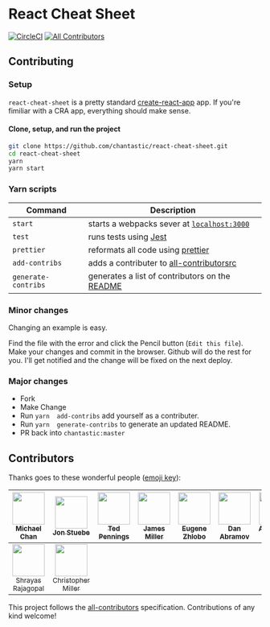 # React Cheat Sheet
[![CircleCI](https://circleci.com/gh/chantastic/react-cheat-sheet.svg?style=svg)](https://circleci.com/gh/chantastic/react-cheat-sheet)
[![All Contributors](https://img.shields.io/badge/all_contributors-9-orange.svg?style=flat-square)](#contributors)

## Contributing

### Setup

`react-cheat-sheet` is a pretty standard [create-react-app](https://github.com/facebookincubator/create-react-app) app. If you're fimiliar with a CRA app, everything should make sense.

#### Clone, setup, and run the project
```bash
git clone https://github.com/chantastic/react-cheat-sheet.git
cd react-cheat-sheet
yarn
yarn start
```

### Yarn scripts

| Command | Description |
| --- | --- |
| `start` | starts a webpacks sever at [`localhost:3000`](localhost:3000) |
| `test` | runs tests using [Jest](https://facebook.github.io/jest/) |
| `prettier`| reformats all code using [prettier](https://github.com/prettier/prettier) |
| `add-contribs` | adds a contributer to [all-contributorsrc](./.all-contributorsrc) |
| `generate-contribs` | generates a list of contributors on the [README](./README.md) |

### Minor changes
Changing an example is easy.

Find the file with the error and click the Pencil button (`Edit this file`).
Make your changes and commit in the browser.
Github will do the rest for you.
I'll get notified and the change will be fixed on the next deploy.

### Major changes
* Fork
* Make Change
* Run `yarn  add-contribs` add yourself as a contributer.
* Run `yarn  generate-contribs` to generate an updated README.
* PR back into `chantastic:master`

## Contributors

Thanks goes to these wonderful people ([emoji key](https://github.com/kentcdodds/all-contributors#emoji-key)):

<!-- ALL-CONTRIBUTORS-LIST:START - Do not remove or modify this section -->
| [<img src="https://avatars1.githubusercontent.com/u/658360?v=3" width="64px;"/><br /><sub>Michael Chan</sub>](http://twitter.com/chantastic)<br /> | [<img src="https://avatars3.githubusercontent.com/u/156722?v=3" width="64px;"/><br /><sub>Jon Stuebe</sub>](http://jonstuebe.com)<br /> | [<img src="https://avatars2.githubusercontent.com/u/310323?v=3" width="64px;"/><br /><sub>Ted Pennings</sub>](http://ted.pennin.gs/)<br /> | [<img src="https://avatars3.githubusercontent.com/u/4595?v=3" width="64px;"/><br /><sub>James Miller</sub>](http://www.bensie.com)<br /> | [<img src="https://avatars1.githubusercontent.com/u/974552?v=3" width="64px;"/><br /><sub>Eugene Zhlobo</sub>](https://github.com/ezhlobo)<br /> | [<img src="https://avatars3.githubusercontent.com/u/810438?v=3" width="64px;"/><br /><sub>Dan Abramov</sub>](http://twitter.com/dan_abramov)<br /> | [<img src="https://avatars2.githubusercontent.com/u/576455?v=3" width="64px;"/><br /><sub>Alexander Burtsev</sub>](http://burtsev.me)<br /> |
| :---: | :---: | :---: | :---: | :---: | :---: | :---: |
| [<img src="https://avatars0.githubusercontent.com/u/240368?v=3" width="64px;"/><br /><sub>Shrayas Rajagopal</sub>](http://www.shrayas.com)<br /> | [<img src="https://avatars1.githubusercontent.com/u/18579508?v=3" width="64px;"/><br /><sub>Christopher Miller</sub>](https://github.com/cs-miller)<br /> |
<!-- ALL-CONTRIBUTORS-LIST:END -->

This project follows the [all-contributors](https://github.com/kentcdodds/all-contributors) specification. Contributions of any kind welcome!
